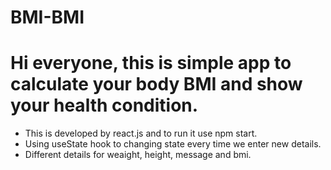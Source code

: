 # BMI-BMI

# Hi everyone, this is simple app to calculate your body BMI and show your health condition.

* This is developed by react.js and to run it use npm start.
* Using useState hook to changing state every time we enter new details.
* Different details for weaight, height, message and bmi.
